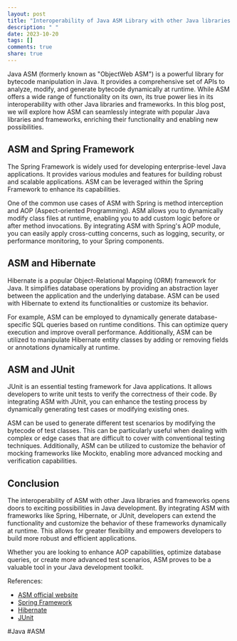 ```yaml
---
layout: post
title: "Interoperability of Java ASM Library with other Java libraries and frameworks"
description: " "
date: 2023-10-20
tags: []
comments: true
share: true
---
```


Java ASM (formerly known as "ObjectWeb ASM") is a powerful library for bytecode manipulation in Java. It provides a comprehensive set of APIs to analyze, modify, and generate bytecode dynamically at runtime. While ASM offers a wide range of functionality on its own, its true power lies in its interoperability with other Java libraries and frameworks. In this blog post, we will explore how ASM can seamlessly integrate with popular Java libraries and frameworks, enriching their functionality and enabling new possibilities.

## ASM and Spring Framework

The Spring Framework is widely used for developing enterprise-level Java applications. It provides various modules and features for building robust and scalable applications. ASM can be leveraged within the Spring Framework to enhance its capabilities.

One of the common use cases of ASM with Spring is method interception and AOP (Aspect-oriented Programming). ASM allows you to dynamically modify class files at runtime, enabling you to add custom logic before or after method invocations. By integrating ASM with Spring's AOP module, you can easily apply cross-cutting concerns, such as logging, security, or performance monitoring, to your Spring components.

## ASM and Hibernate

Hibernate is a popular Object-Relational Mapping (ORM) framework for Java. It simplifies database operations by providing an abstraction layer between the application and the underlying database. ASM can be used with Hibernate to extend its functionalities or customize its behavior.

For example, ASM can be employed to dynamically generate database-specific SQL queries based on runtime conditions. This can optimize query execution and improve overall performance. Additionally, ASM can be utilized to manipulate Hibernate entity classes by adding or removing fields or annotations dynamically at runtime.

## ASM and JUnit

JUnit is an essential testing framework for Java applications. It allows developers to write unit tests to verify the correctness of their code. By integrating ASM with JUnit, you can enhance the testing process by dynamically generating test cases or modifying existing ones.

ASM can be used to generate different test scenarios by modifying the bytecode of test classes. This can be particularly useful when dealing with complex or edge cases that are difficult to cover with conventional testing techniques. Additionally, ASM can be utilized to customize the behavior of mocking frameworks like Mockito, enabling more advanced mocking and verification capabilities.

## Conclusion

The interoperability of ASM with other Java libraries and frameworks opens doors to exciting possibilities in Java development. By integrating ASM with frameworks like Spring, Hibernate, or JUnit, developers can extend the functionality and customize the behavior of these frameworks dynamically at runtime. This allows for greater flexibility and empowers developers to build more robust and efficient applications.

Whether you are looking to enhance AOP capabilities, optimize database queries, or create more advanced test scenarios, ASM proves to be a valuable tool in your Java development toolkit.

References:
- [ASM official website](https://asm.ow2.io/)
- [Spring Framework](https://spring.io/projects/spring-framework)
- [Hibernate](https://hibernate.org/)
- [JUnit](https://junit.org/)

#Java #ASM